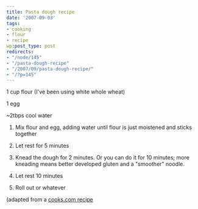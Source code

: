 ```yaml
---
title: Pasta dough recipe
date: '2007-09-03'
tags:
- cooking
- flour
- recipe
wp:post_type: post
redirects:
- "/node/145"
- "/pasta-dough-recipe"
- "/2007/09/pasta-dough-recipe/"
- "/?p=145"
---
```


1 cup flour (I've been using white whole wheat)

1 egg

~2tbps cool water

1. Mix flour and egg, adding water until flour is just moistened and sticks together

2. Let rest for 5 minutes

3. Knead the dough for 2 minutes. Or you can do it for 10 minutes; more kneading means better developed gluten and a "smoother" noodle.

4. Let rest 10 minutes

5. Roll out or whatever

(adapted from a [cooks.com recipe](http://www.cooks.com/rec/view/0,1735,153178-227206,00.html)

